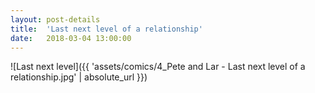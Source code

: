 ```yaml
---
layout: post-details
title:  'Last next level of a relationship'
date:   2018-03-04 13:00:00
---
```


![Last next level]({{ 'assets/comics/4_Pete and Lar - Last next level of a relationship.jpg' | absolute_url }})
